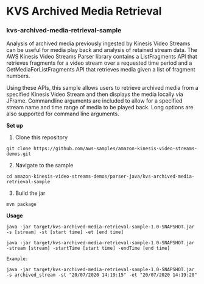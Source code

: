 # KVS Archived Media Retrieval

### kvs-archived-media-retrieval-sample
Analysis of archived media previously ingested by Kinesis Video Streams can be useful for media play back and analysis of retained stream data. The AWS Kinesis Video Streams Parser library contains a ListFragments API that retrieves fragments for a video stream over a requested time period and a GetMediaForListFragments API that retrieves media given a list of fragment numbers. 

Using these APIs, this sample allows users to retrieve archived media from a specified Kinesis Video Stream and then displays the media locally via JFrame. Commandline arguments are included to allow for a specified stream name and time range of media to be played back. Long options are also supported for command line arguments.

**Set up**

1. Clone this repository 

```
git clone https://github.com/aws-samples/amazon-kinesis-video-streams-demos.git
```

2. Navigate to the sample

```
cd amazon-kinesis-video-streams-demos/parser-java/kvs-archived-media-retrieval-sample
```

3. Build the jar
```
mvn package
```

<strong>Usage</strong>
```
java -jar target/kvs-archived-media-retrieval-sample-1.0-SNAPSHOT.jar -s [stream] -st [start time] -et [end time]

java -jar target/kvs-archived-media-retrieval-sample-1.0-SNAPSHOT.jar -stream [stream] -startTime [start time] -endTime [end time]

Example:

java -jar target/kvs-archived-media-retrieval-sample-1.0-SNAPSHOT.jar -s archived_stream -st "20/07/2020 14:19:15" -et "20/07/2020 14:19:20"
   ```
   
    


    
    
    
    
    

	
    